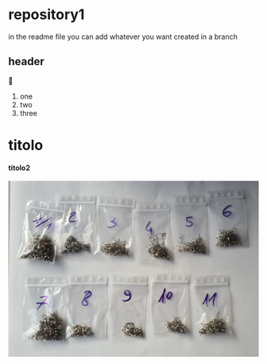 # repository1

in the readme file you can add whatever you want
 created in a branch

## header

🙂

1. one
2. two
3. three


# titolo

#### titolo2

![headshot](trucioli.jpg)
